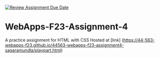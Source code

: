 [![Review Assignment Due Date](https://classroom.github.com/assets/deadline-readme-button-24ddc0f5d75046c5622901739e7c5dd533143b0c8e959d652212380cedb1ea36.svg)](https://classroom.github.com/a/4tKarLeg)
# WebApps-F23-Assignment-4 
A practice assignment for HTML with CSS 
 Hosted at [link] (https://44-563-webapps-f23.github.io/44563-webapps-f23-assignment4-sagaramundla/playpart.html)


